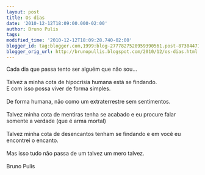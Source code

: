 ```yaml
---
layout: post
title: Os dias
date: '2010-12-12T18:09:00.000-02:00'
author: Bruno Pulis
tags: 
modified_time: '2010-12-12T18:09:28.740-02:00'
blogger_id: tag:blogger.com,1999:blog-2777827520959390561.post-873044715597885317
blogger_orig_url: http://brunopullis.blogspot.com/2010/12/os-dias.html
---
```


Cada dia que passa tento ser alguém que não sou...<br /><br />Talvez a minha cota de hipocrisia humana está se findando.<br />E com isso possa viver de forma simples.<br /><br />De forma humana, não como um extraterrestre sem sentimentos.<br /><br />Talvez minha cota de mentiras tenha se acabado e eu procure falar somente a verdade (que é arma mortal) <br /><br />Talvez minha cota de desencantos tenham se findando e em você eu encontrei o encanto.<br /><br />Mas isso tudo não passa de um talvez um mero talvez.<br /><br />Bruno Pulis